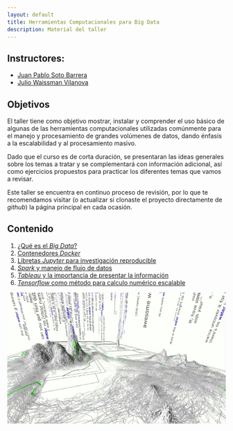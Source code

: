 ```yaml
---
layout: default
title: Herramientas Computacionales para Big Data
description: Material del taller
---
```


## Instructores:

- [Juan Pablo Soto Barrera]()
- [Julio Waissman Vilanova](http://mat.uson.mx/~juliowaissman/)

## Objetivos

El taller tiene como objetivo mostrar, instalar y comprender el uso básico de
algunas de las herramientas computacionales utilizadas comúnmente para el manejo
y procesamiento de grandes volúmenes de datos, dando énfasis a la escalabilidad
y al procesamiento masivo.

Dado que el curso es de corta duración, se presentaran las ideas generales sobre
los temas a tratar y se complementará con información adicional, así como
ejercicios propuestos para practicar los diferentes temas que vamos a revisar.

Este taller se encuentra en continuo proceso de revisión, por lo que te
recomendamos visitar (o actualizar si clonaste el proyecto directamente de
*github*) la página principal en cada ocasión.

## Contenido

1. [¿Qué es el *Big Data*?](intro.pdf)
2. [Contenedores *Docker*](docker/)
3. [Libretas *Jupyter* para investigación reproducible](jupyter/)
4. [*Spark* y manejo de flujo de datos](spark/)
5. [*Tableau* y la importancia de presentar la información]()
6. [*Tensorflow* como método para calculo numérico escalable](tensorflow/)

![](big-data.jpg)
